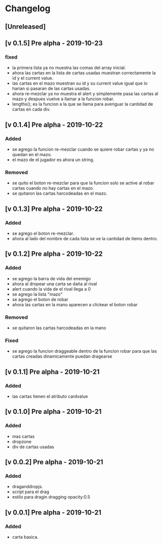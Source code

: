 # Changelog

## [Unreleased]

## [v 0.1.5] Pre alpha - 2019-10-23
### fixed
- la primera lista ya no muestra las comas del array inicial.
- ahora las cartas en la lista de cartas usadas muestran correctamente la id y el current value.
- las cartas en el mazo muestran su id y su current value igual que lo harian si pasaran de las cartas usadas.
- ahora re-mezclar ya no muestra el alert y simplemente pasa las cartas al mazo y despues vuelve a llamar a la funcion robar.
- lengths(); es la funcion a la que se llama para averiguar la cantidad de cartas en cada div.


## [v 0.1.4] Pre alpha - 2019-10-22
### Added
- se agrego la funcion re-mezclar cuando se quiere robar cartas y ya no quedan en el mazo.
- el mazo de el jugador es ahora un string.

### Removed
- se quito el boton re-mezclar para que la funcion solo se active al robar cartas cuando no hay cartas en el mazo.
- se quitaron las cartas harcodeadas en el mazo.




## [v 0.1.3] Pre alpha - 2019-10-22
### Added
- se agrego el boton re-mezclar.
- ahora al lado del nombre de cada lista se ve la cantidad de items dentro.



## [v 0.1.2] Pre alpha - 2019-10-22
### Added
- se agrego la barra de vida del enemigo
- ahora al dropear una carta se daña al rival
- alert cuando la vida de el rival llega a 0
- se agrego la lista "mazo"
- se agrego el boton de robar
- ahora las cartas en la mano aparecen a clickear el boton robar

### Removed
- se quitaron las cartas harcodeadas en la mano

### Fixed
- se agrego  la funcion draggeable dentro de la funcion robar para que las cartas creadas dinamicamente puedan dragearse


## [v 0.1.1] Pre alpha - 2019-10-21
### Added
- las cartas tienen el atributo cardvalue

## [v 0.1.0] Pre alpha - 2019-10-21
### Added
- mas cartas
- dropzone
- div de cartas usadas

## [v 0.0.2] Pre alpha - 2019-10-21
### Added
- draganddropjs.
- script para el drag
- estilo para dragin dragging  opacity:0.5

## [v 0.0.1] Pre alpha - 2019-10-21
### Added
- carta basica.
